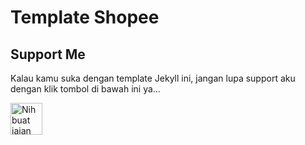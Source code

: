 # Template Shopee

## Support Me

Kalau kamu suka dengan template Jekyll ini, jangan lupa support aku dengan klik tombol di bawah ini ya...

<a href="https://www.nihbuatjajan.com/mzaini30" target="_blank"><img src="https://d4xyvrfd64gfm.cloudfront.net/buttons/default-cta.png" alt="Nih buat jajan" style="height: 51px !important;" ></a>

